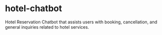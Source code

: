 # hotel-chatbot
Hotel Reservation Chatbot that assists users with booking, cancellation, and general inquiries related to hotel services.
